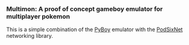 ### Multimon: A proof of concept gameboy emulator for multiplayer pokemon

This is a simple combination of the [PyBoy](https://github.com/Baekalfen/PyBoy) emulator with the [PodSixNet](https://pypi.org/project/PodSixNet/) networking library. 